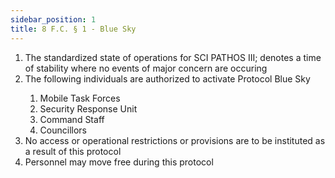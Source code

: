 ```yaml
---
sidebar_position: 1
title: 8 F.C. § 1 - Blue Sky
---
```


<ol>
	<li>The standardized state of operations for SCI PATHOS III; denotes a time of stability where no events of major concern are occuring</li>
	<li>The following individuals are authorized to activate Protocol Blue Sky</li>
	<ol style={{'list-style' : 'lower-alpha'}}>
		<li>Mobile Task Forces</li>
		<li>Security Response Unit</li>
		<li>Command Staff</li>
		<li>Councillors</li>
	</ol>
	<li>No access or operational restrictions or provisions are to be instituted as a result of this protocol</li>
	<li>Personnel may move free during this protocol</li>
</ol>